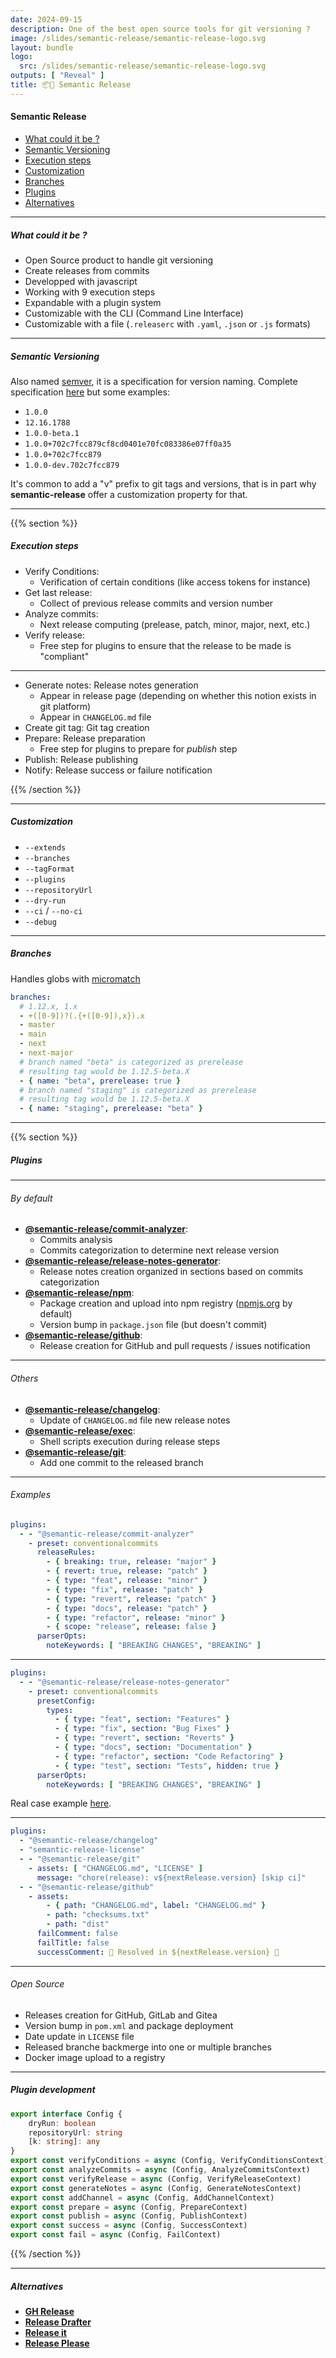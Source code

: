 ```yaml
---
date: 2024-09-15
description: One of the best open source tools for git versioning ?
image: /slides/semantic-release/semantic-release-logo.svg
layout: bundle
logo:
  src: /slides/semantic-release/semantic-release-logo.svg
outputs: [ "Reveal" ]
title: 📦🚀 Semantic Release
---
```


#### Semantic Release

<!-- no toc -->
- [What could it be ?](#1)
- [Semantic Versioning](#2)
- [Execution steps](#3)
- [Customization](#4)
- [Branches](#5)
- [Plugins](#6)
- [Alternatives](#7)

---

##### What could it be ?

- Open Source product to handle git versioning
- Create releases from commits
- Developped with javascript
- Working with 9 execution steps
- Expandable with a plugin system
- Customizable with the CLI (Command Line Interface)
- Customizable with a file (`.releaserc` with `.yaml`, `.json` or `.js` formats)

---

##### Semantic Versioning

Also named [semver](https://semver.org/), it is a specification for version naming.
Complete specification [here](https://semver.org/#backusnaur-form-grammar-for-valid-semver-versions) but some examples:

- `1.0.0`
- `12.16.1788`
- `1.0.0-beta.1`
- `1.0.0+702c7fcc879cf8cd0401e70fc083386e07ff0a35`
- `1.0.0+702c7fcc879`
- `1.0.0-dev.702c7fcc879`

It's common to add a "v" prefix to git tags and versions, that is in part why **semantic-release** offer a customization property for that.

---

{{% section %}}

##### Execution steps

- Verify Conditions:
  - Verification of certain conditions (like access tokens for instance)
- Get last release:
  - Collect of previous release commits and version number
- Analyze commits:
  - Next release computing (prelease, patch, minor, major, next, etc.)
- Verify release:
  - Free step for plugins to ensure that the release to be made is "compliant"

---

- Generate notes: Release notes generation
  - Appear in release page (depending on whether this notion exists in git platform)
  - Appear in `CHANGELOG.md` file
- Create git tag: Git tag creation
- Prepare: Release preparation
  - Free step for plugins to prepare for *publish* step
- Publish: Release publishing
- Notify: Release success or failure notification

{{% /section %}}

---

##### Customization

- `--extends`
- `--branches`
- `--tagFormat`
- `--plugins`
- `--repositoryUrl`
- `--dry-run`
- `--ci` / `--no-ci`
- `--debug`

---

##### Branches

Handles globs with [micromatch](https://github.com/micromatch/micromatch?tab=readme-ov-file#matching-features)

```yaml
branches:
  # 1.12.x, 1.x
  - +([0-9])?(.{+([0-9]),x}).x
  - master
  - main
  - next
  - next-major
  # branch named "beta" is categorized as prerelease
  # resulting tag would be 1.12.5-beta.X
  - { name: "beta", prerelease: true }
  # branch named "staging" is categorized as prerelease
  # resulting tag would be 1.12.5-beta.X
  - { name: "staging", prerelease: "beta" }
```

---

{{% section %}}

##### Plugins

---

###### By default

- [**@semantic-release/commit-analyzer**](https://github.com/semantic-release/commit-analyzer):
  - Commits analysis
  - Commits categorization to determine next release version
- [**@semantic-release/release-notes-generator**](https://github.com/semantic-release/release-notes-generator):
  - Release notes creation organized in sections based on commits categorization
- [**@semantic-release/npm**](https://github.com/semantic-release/npm):
  - Package creation and upload into npm registry ([npmjs.org](https://npmjs.org) by default)
  - Version bump in `package.json` file (but doesn't commit)
- [**@semantic-release/github**](https://github.com/semantic-release/github):
  - Release creation for GitHub and pull requests / issues notification

---

###### Others

- [**@semantic-release/changelog**](https://github.com/semantic-release/changelog):
  - Update of `CHANGELOG.md` file new release notes
- [**@semantic-release/exec**](https://github.com/semantic-release/exec):
  - Shell scripts execution during release steps
- [**@semantic-release/git**](https://github.com/semantic-release/git):
  - Add one commit to the released branch

---

###### Examples

```yaml
plugins:
  - - "@semantic-release/commit-analyzer"
    - preset: conventionalcommits
      releaseRules:
        - { breaking: true, release: "major" }
        - { revert: true, release: "patch" }
        - { type: "feat", release: "minor" }
        - { type: "fix", release: "patch" }
        - { type: "revert", release: "patch" }
        - { type: "docs", release: "patch" }
        - { type: "refactor", release: "minor" }
        - { scope: "release", release: false }
      parserOpts:
        noteKeywords: [ "BREAKING CHANGES", "BREAKING" ]
```

---

```yaml
plugins:
  - - "@semantic-release/release-notes-generator"
    - preset: conventionalcommits
      presetConfig:
        types:
          - { type: "feat", section: "Features" }
          - { type: "fix", section: "Bug Fixes" }
          - { type: "revert", section: "Reverts" }
          - { type: "docs", section: "Documentation" }
          - { type: "refactor", section: "Code Refactoring" }
          - { type: "test", section: "Tests", hidden: true }
      parserOpts:
        noteKeywords: [ "BREAKING CHANGES", "BREAKING" ]
```

Real case example [here](https://github.com/semantic-release/semantic-release/releases/tag/v24.0.0).

---

```yaml
plugins:
  - "@semantic-release/changelog"
  - "semantic-release-license"
  - - "@semantic-release/git"
    - assets: [ "CHANGELOG.md", "LICENSE" ]
      message: "chore(release): v${nextRelease.version} [skip ci]"
  - - "@semantic-release/github"
    - assets:
        - { path: "CHANGELOG.md", label: "CHANGELOG.md" }
        - path: "checksums.txt"
        - path: "dist"
      failComment: false
      failTitle: false
      successComment: 🎉 Resolved in ${nextRelease.version} 🎉
```

---

###### Open Source

- Releases creation for GitHub, GitLab and Gitea
- Version bump in `pom.xml` and package deployment
- Date update in `LICENSE` file
- Released branche backmerge into one or multiple branches
- Docker image upload to a registry

---

##### Plugin development

```ts
export interface Config {
    dryRun: boolean
    repositoryUrl: string
    [k: string]: any
}
export const verifyConditions = async (Config, VerifyConditionsContext)
export const analyzeCommits = async (Config, AnalyzeCommitsContext)
export const verifyRelease = async (Config, VerifyReleaseContext)
export const generateNotes = async (Config, GenerateNotesContext)
export const addChannel = async (Config, AddChannelContext)
export const prepare = async (Config, PrepareContext)
export const publish = async (Config, PublishContext)
export const success = async (Config, SuccessContext)
export const fail = async (Config, FailContext)
```

{{% /section %}}

---

##### Alternatives

- [**GH Release**](https://github.com/softprops/action-gh-release)
- [**Release Drafter**](https://github.com/release-drafter/release-drafter)
- [**Release it**](https://github.com/release-it/release-it)
- [**Release Please**](https://github.com/googleapis/release-please)
